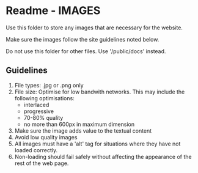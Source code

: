 # Readme - IMAGES

Use this folder to store any images that are necessary for the website. 

Make sure the images follow the site guidelines noted below. 

Do not use this folder for other files. Use '/public/docs' instead.

## Guidelines

1. File types: .jpg or .png only
2. File size: Optimise for low bandwith networks. This may include the following optimisations:
    - interlaced
    - progressive 
    - 70-80% quality
    - no more than 600px in maximum dimension
3. Make sure the image adds value to the textual content
4. Avoid low quality images
5. All images must have a 'alt' tag for situations where they have not loaded correctly.
6. Non-loading should fail safely without affecting the appearance of the rest of the web page.
